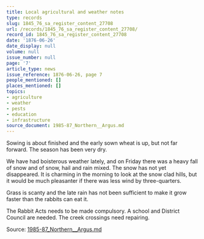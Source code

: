 ```yaml
---
title: Local agricultural and weather notes
type: records
slug: 1845_76_sa_register_content_27708
url: /records/1845_76_sa_register_content_27708/
record_id: 1845_76_sa_register_content_27708
date: '1876-06-26'
date_display: null
volume: null
issue_number: null
page: '7'
article_type: news
issue_reference: 1876-06-26, page 7
people_mentioned: []
places_mentioned: []
topics:
- agriculture
- weather
- pests
- education
- infrastructure
source_document: 1985-87_Northern__Argus.md
---
```


Sowing is about finished and the early sown wheat is up, but not far forward.  The season has been very dry.

We have had boisterous weather lately, and on Friday there was a heavy fall of snow and of snow, hail and rain mixed.  The snow has not yet disappeared.  It is charming in the morning to look at the snow clad hills, but it would be much pleasanter if there was less wind by three-quarters.

Grass is scanty and the late rain has not been sufficient to make it grow faster than the rabbits can eat it.

The Rabbit Acts needs to be made compulsory.  A school and District Council are needed.  The creek crossings need repairing.

Source: [1985-87_Northern__Argus.md](/downloads/markdown/1985-87_Northern__Argus.md)

